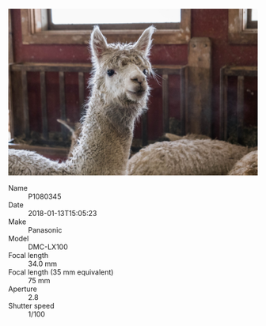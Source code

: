 [![P1080345](/photos/hd/P1080345.jpg)](/photos/full/P1080345.jpg?raw=true)

<dl>
  <dt>Name</dt>
  <dd>P1080345</dd>
  <dt>Date</dt>
  <dd>2018-01-13T15:05:23</dd>
  <dt>Make</dt>
  <dd>Panasonic</dd>
  <dt>Model</dt>
  <dd>DMC-LX100</dd>
  <dt>Focal length</dt>
  <dd>34.0 mm</dd>
  <dt>Focal length (35 mm equivalent)</dt>
  <dd>75 mm</dd>
  <dt>Aperture</dt>
  <dd>2.8</dd>
  <dt>Shutter speed</dt>
  <dd>1/100</dd>
</dl>
